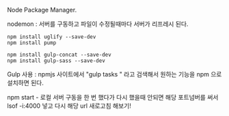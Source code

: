 Node Package Manager.

nodemon : 서버를 구동하고  파일이 수정될때마다 서버가 리프레시 된다.
```
npm install uglify --save-dev
npm install pump

npm install gulp-concat --save-dev
npm install gulp-sass --save-dev
```

Gulp 사용 : 
npmjs 사이트에서 "gulp tasks " 라고 검색해서  원하는 기능을 npm 으로 설치하면 된다.

npm start - 로컬 서버 구동을 한 번 했다가 다시 했을때 안되면 해당 포트넘버를 써서 lsof -i:4000 넣고 다시 해당 url 새로고침 해보기!
